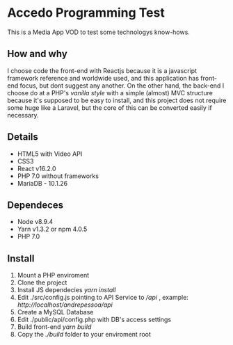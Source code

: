 # Accedo Programming Test

This is a Media App VOD to test some technologys know-hows.

## How and why

I choose code the front-end with Reactjs because it is a javascript framework reference and worldwide used, and this application has front-end focus, but dont suggest any another. On the other hand, the back-end I choose do at a PHP's _vanilla style_ with a simple (almost) MVC structure because it's supposed to be easy to install, and this project does not require some huge like a Laravel, but the core of this can be converted easily if necessary.

## Details

* HTML5 with Video API
* CSS3
* React v16.2.0
* PHP 7.0 without frameworks
* MariaDB - 10.1.26

## Dependeces

* Node v8.9.4
* Yarn v1.3.2 or npm 4.0.5
* PHP 7.0

## Install

1. Mount a PHP enviroment
2. Clone the project
3. Install JS dependecies _yarn install_
4. Edit ./src/config.js pointing to API Service to _<your enviroment>/api_ , example: _http://localhost/andrepessoa/api_
5. Create a MySQL Database
6. Edit ./public/api/config.php with DB's access settings
7. Build front-end _yarn build_
8. Copy the _./build_ folder to your enviroment root
